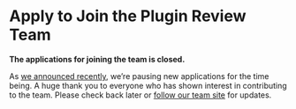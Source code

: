 # Apply to Join the Plugin Review Team

**The applications for joining the team is closed.**

As [we announced recently](https://make.wordpress.org/plugins/2023/09/19/update-turning-the-tide/), we’re pausing new applications for the time being. A huge thank you to everyone who has shown interest in contributing to the team. Please check back later or [follow our team site](https://make.wordpress.org/plugins/) for updates.

